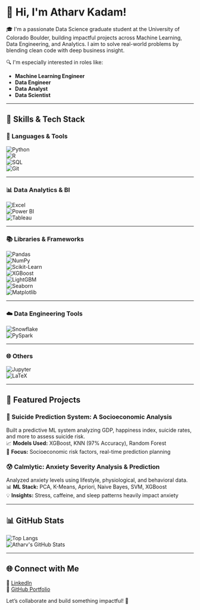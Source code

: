 # 👋 Hi, I'm Atharv Kadam!

🎓 I'm a passionate Data Science graduate student at the University of Colorado Boulder, building impactful projects across Machine Learning, Data Engineering, and Analytics. I aim to solve real-world problems by blending clean code with deep business insight.

🔍 I'm especially interested in roles like:
- **Machine Learning Engineer**
- **Data Engineer**
- **Data Analyst**
- **Data Scientist**

---

## 💼 Skills & Tech Stack

### 🧠 Languages & Tools  
![Python](https://img.shields.io/badge/Python-3776AB?style=for-the-badge&logo=python&logoColor=white)  
![R](https://img.shields.io/badge/R-276DC3?style=for-the-badge&logo=r&logoColor=white)  
![SQL](https://img.shields.io/badge/SQL-4479A1?style=for-the-badge&logo=postgresql&logoColor=white)  
![Git](https://img.shields.io/badge/Git-F05032?style=for-the-badge&logo=git&logoColor=white)

---

### 📊 Data Analytics & BI  
![Excel](https://img.shields.io/badge/Excel-217346?style=for-the-badge&logo=microsoft-excel&logoColor=white)  
![Power BI](https://img.shields.io/badge/Power%20BI-F2C811?style=for-the-badge&logo=powerbi&logoColor=black)  
![Tableau](https://img.shields.io/badge/Tableau-E97627?style=for-the-badge&logo=tableau&logoColor=white)

---

### 📚 Libraries & Frameworks  
![Pandas](https://img.shields.io/badge/Pandas-150458?style=for-the-badge&logo=pandas&logoColor=white)  
![NumPy](https://img.shields.io/badge/NumPy-013243?style=for-the-badge&logo=numpy&logoColor=white)  
![Scikit-Learn](https://img.shields.io/badge/Scikit--Learn-F7931E?style=for-the-badge&logo=scikit-learn&logoColor=white)  
![XGBoost](https://img.shields.io/badge/XGBoost-FF6600?style=for-the-badge&logo=data:image/svg+xml;base64,&logoColor=white)  
![LightGBM](https://img.shields.io/badge/LightGBM-8BC34A?style=for-the-badge&logo=lightgbm&logoColor=white)  
![Seaborn](https://img.shields.io/badge/Seaborn-3776AB?style=for-the-badge&logoColor=white)  
![Matplotlib](https://img.shields.io/badge/Matplotlib-11557C?style=for-the-badge&logo=matplotlib&logoColor=white)

---

### ☁️ Data Engineering Tools  
![Snowflake](https://img.shields.io/badge/Snowflake-56B9E9?style=for-the-badge&logo=snowflake&logoColor=white)  
![PySpark](https://img.shields.io/badge/PySpark-E25A1C?style=for-the-badge&logo=apache-spark&logoColor=white)

---

### 🌐 Others  
![Jupyter](https://img.shields.io/badge/Jupyter-F37626?style=for-the-badge&logo=jupyter&logoColor=white)  
![LaTeX](https://img.shields.io/badge/LaTeX-008080?style=for-the-badge&logo=latex&logoColor=white)


---

## 🚀 Featured Projects

### 🧠 Suicide Prediction System: A Socioeconomic Analysis
Built a predictive ML system analyzing GDP, happiness index, suicide rates, and more to assess suicide risk.  
📈 **Models Used:** XGBoost, KNN (97% Accuracy), Random Forest  
🔬 **Focus:** Socioeconomic risk factors, real-time prediction planning  

### 😰 Calmlytic: Anxiety Severity Analysis & Prediction  
Analyzed anxiety levels using lifestyle, physiological, and behavioral data.  
📊 **ML Stack:** PCA, K-Means, Apriori, Naive Bayes, SVM, XGBoost  
💡 **Insights:** Stress, caffeine, and sleep patterns heavily impact anxiety  

---

## 📊 GitHub Stats

![Top Langs](https://github-readme-stats.vercel.app/api/top-langs/?username=Athharv5&layout=compact&theme=default)  
![Atharv's GitHub Stats](https://github-readme-stats.vercel.app/api?username=Athharv5&show_icons=true&theme=default)

---

## 🌐 Connect with Me

🔗 [LinkedIn](https://www.linkedin.com/in/atharv-kadam/)  
📂 [GitHub Portfolio](https://github.com/Athharv5)

Let’s collaborate and build something impactful! 🚀
